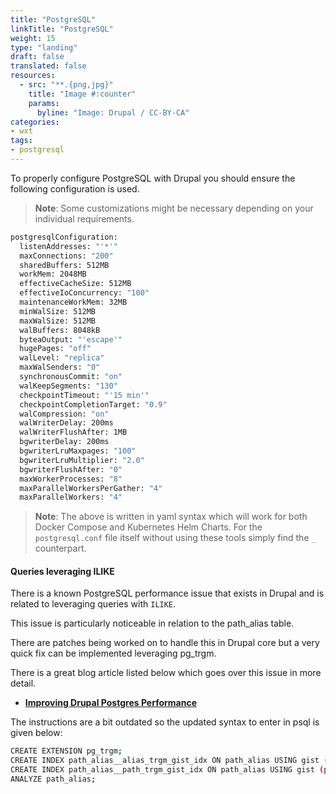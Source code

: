 ```yaml
---
title: "PostgreSQL"
linkTitle: "PostgreSQL"
weight: 15
type: "landing"
draft: false
translated: false
resources:
  - src: "**.{png,jpg}"
    title: "Image #:counter"
    params:
      byline: "Image: Drupal / CC-BY-CA"
categories:
- wxt
tags:
- postgresql
---
```


To properly configure PostgreSQL with Drupal you should ensure the following configuration is used.

> **Note**: Some customizations might be necessary depending on your individual requirements.

```sh
postgresqlConfiguration:
  listenAddresses: "'*'"
  maxConnections: "200"
  sharedBuffers: 512MB
  workMem: 2048MB
  effectiveCacheSize: 512MB
  effectiveIoConcurrency: "100"
  maintenanceWorkMem: 32MB
  minWalSize: 512MB
  maxWalSize: 512MB
  walBuffers: 8048kB
  byteaOutput: "'escape'"
  hugePages: "off"
  walLevel: "replica"
  maxWalSenders: "0"
  synchronousCommit: "on"
  walKeepSegments: "130"
  checkpointTimeout: "'15 min'"
  checkpointCompletionTarget: "0.9"
  walCompression: "on"
  walWriterDelay: 200ms
  walWriterFlushAfter: 1MB
  bgwriterDelay: 200ms
  bgwriterLruMaxpages: "100"
  bgwriterLruMultiplier: "2.0"
  bgwriterFlushAfter: "0"
  maxWorkerProcesses: "8"
  maxParallelWorkersPerGather: "4"
  maxParallelWorkers: "4"
```

> **Note**: The above is written in yaml syntax which will work for both Docker Compose and Kubernetes Helm Charts. For the `postgresql.conf` file itself without using these tools simply find the `_` counterpart.

#### Queries leveraging ILIKE

There is a known PostgreSQL performance issue that exists in Drupal and is related to leveraging queries with `ILIKE`.

This issue is particularly noticeable in relation to the path_alias table.

There are patches being worked on to handle this in Drupal core but a very quick fix can be implemented leveraging pg_trgm.

There is a great blog article listed below which goes over this issue in more detail.

* **[Improving Drupal Postgres Performance][performance]**

The instructions are a bit outdated so the updated syntax to enter in psql is given below:

```sh
CREATE EXTENSION pg_trgm;
CREATE INDEX path_alias__alias_trgm_gist_idx ON path_alias USING gist (alias gist_trgm_ops);
CREATE INDEX path_alias__path_trgm_gist_idx ON path_alias USING gist (path gist_trgm_ops);
ANALYZE path_alias;
```

<!-- Links Referenced -->

[performance]: https://ferfebles.github.io/2018/04/16/Improving-large-Drupal-Postgres-performance-by-using-pg_trgm.html
